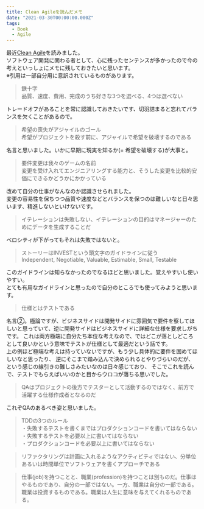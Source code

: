```yaml
---
title: Clean Agileを読んだメモ
date: "2021-03-30T00:00:00.000Z"
tags:
  - Book
  - Agile
---
```


最近[Clean Agile](https://www.amazon.co.jp/dp/4048930745)を読みました。<br>
ソフトウェア開発に関わる者として、心に残ったセンテンスが多かったので今の考えといっしょにメモに残しておきたいと思います。<br>
※引用は一部自分用に意訳されているものがあります。

> 鉄十字<br>品質、速度、費用、完成のうち好きな3つを選べる、4つは選べない

トレードオフがあることを常に認識しておきたいです、切羽詰まると忘れてバランスを欠くことがあるので。

> 希望の喪失がアジャイルのゴール<br>希望がプロジェクトを殺す前に、アジャイルで希望を破壊するのである

名言と思いました。いかに早期に現実を知るか(= 希望を破壊する)が大事と。

> 要件変更は我々のゲームの名前<br>変更を受け入れてエンジニアリングする能力と、そうした変更を比較的安価にできるかどうかにかかっている

改めて自分の仕事がなんなのか認識させられました。<br>
変更の容易性を保ちつつ品質や速度などとバランスを保つのは難しいなと日々思います、精進しないといけないです。

> イテレーションは失敗しない、イテレーションの目的はマネージャーのためにデータを生成することだ

ベロシティが下がってもそれは失敗ではないと。

> ストーリーはINVESTという頭文字のガイドラインに従う<br>Independent, Negotiable, Valuable, Estimable, Small, Testable

このガイドラインは知らなかったのでなるほどと思いました。覚えやすいし使いやすい。<br>
とても有用なガイドラインと思ったので自分のところでも使ってみようと思います。

> 仕様とはテストである

名言②。極論ですが、ビジネスサイドは開発サイドに雰囲気で要件を察してほしいと思っていて、逆に開発サイドはビジネスサイドに詳細な仕様を要求しがちです。
これは両方極端に自分たち本位な考えなので、ではどこが落としどころとして良いかという意味でテストが仕様として最適だという話です。<br>
上の例ほど極端な考えは持っていないですが、もう少し具体的に要件を固めてほしいなと思ったり、
逆にそこまで踏み込んで決められるとやりづらいのだが、という感じの線引きの難しさみたいなのは日々感じており、
そこでこれを読んで、テストでもらえばいいのかと目からウロコが落ちる思いでした。

> QAはプロジェクトの後方でテスターとして活動するのではなく、前方で活躍する仕様作成者となるのだ

これぞQAのあるべき姿と思いました。

> TDDの3つのルール<br>・失敗するテストを書くまではプロダクションコードを書いてはならない<br>・失敗するテストを必要以上に書いてはならない<br>・プロダクションコードを必要以上に書いてはならない

> リファクタリングは計画に入れるようなアクティビティではない、分単位あるいは時間単位でソフトウェアを書くアプローチである

> 仕事(job)を持つことと、職業(profession)を持つことは別ものだ。仕事はやるものであり、自分の一部ではない。一方、職業は自分の一部である。職業は投資するものである。職業は人生に意味を与えてくれるものである。
